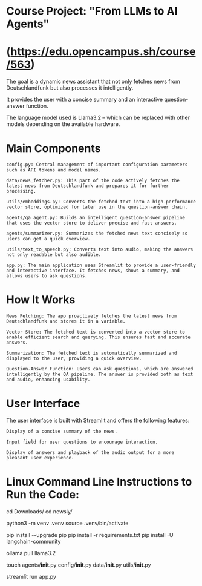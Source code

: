 # Course Project: "From LLMs to AI Agents" 
# (https://edu.opencampus.sh/course/563) 

The goal is a dynamic news assistant that not only fetches news from Deutschlandfunk but also processes it intelligently. 

It provides the user with a concise summary and an interactive question-answer function.

The language model used is Llama3.2 – which can be replaced with other models depending on the available hardware.

# Main Components

    config.py: Central management of important configuration parameters such as API tokens and model names.

    data/news_fetcher.py: This part of the code actively fetches the latest news from Deutschlandfunk and prepares it for further processing.

    utils/embeddings.py: Converts the fetched text into a high-performance vector store, optimized for later use in the question-answer chain.

    agents/qa_agent.py: Builds an intelligent question-answer pipeline that uses the vector store to deliver precise and fast answers.

    agents/summarizer.py: Summarizes the fetched news text concisely so users can get a quick overview.

    utils/text_to_speech.py: Converts text into audio, making the answers not only readable but also audible.

    app.py: The main application uses Streamlit to provide a user-friendly and interactive interface. It fetches news, shows a summary, and allows users to ask questions.

# How It Works

    News Fetching: The app proactively fetches the latest news from Deutschlandfunk and stores it in a variable.

    Vector Store: The fetched text is converted into a vector store to enable efficient search and querying. This ensures fast and accurate answers.

    Summarization: The fetched text is automatically summarized and displayed to the user, providing a quick overview.

    Question-Answer Function: Users can ask questions, which are answered intelligently by the QA pipeline. The answer is provided both as text and audio, enhancing usability.

# User Interface

The user interface is built with Streamlit and offers the following features:

    Display of a concise summary of the news.

    Input field for user questions to encourage interaction.

    Display of answers and playback of the audio output for a more pleasant user experience.

# Linux Command Line Instructions to Run the Code:

cd Downloads/
cd newsly/

python3 -m venv .venv
source .venv/bin/activate

pip install --upgrade pip
pip install -r requirements.txt
pip install -U langchain-community

ollama pull llama3.2

touch agents/__init__.py config/__init__.py data/__init__.py utils/__init__.py

streamlit run app.py
